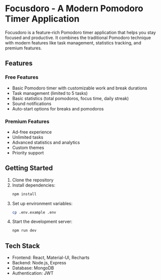 # Focusdoro - A Modern Pomodoro Timer Application

Focusdoro is a feature-rich Pomodoro timer application that helps you stay focused and productive. It combines the traditional Pomodoro technique with modern features like task management, statistics tracking, and premium features.

## Features

### Free Features
- Basic Pomodoro timer with customizable work and break durations
- Task management (limited to 5 tasks)
- Basic statistics (total pomodoros, focus time, daily streak)
- Sound notifications
- Auto-start options for breaks and pomodoros

### Premium Features
- Ad-free experience
- Unlimited tasks
- Advanced statistics and analytics
- Custom themes
- Priority support

## Getting Started

1. Clone the repository
2. Install dependencies:
   ```bash
   npm install
   ```
3. Set up environment variables:
   ```bash
   cp .env.example .env
   ```
4. Start the development server:
   ```bash
   npm run dev
   ```

## Tech Stack

- Frontend: React, Material-UI, Recharts
- Backend: Node.js, Express
- Database: MongoDB
- Authentication: JWT

